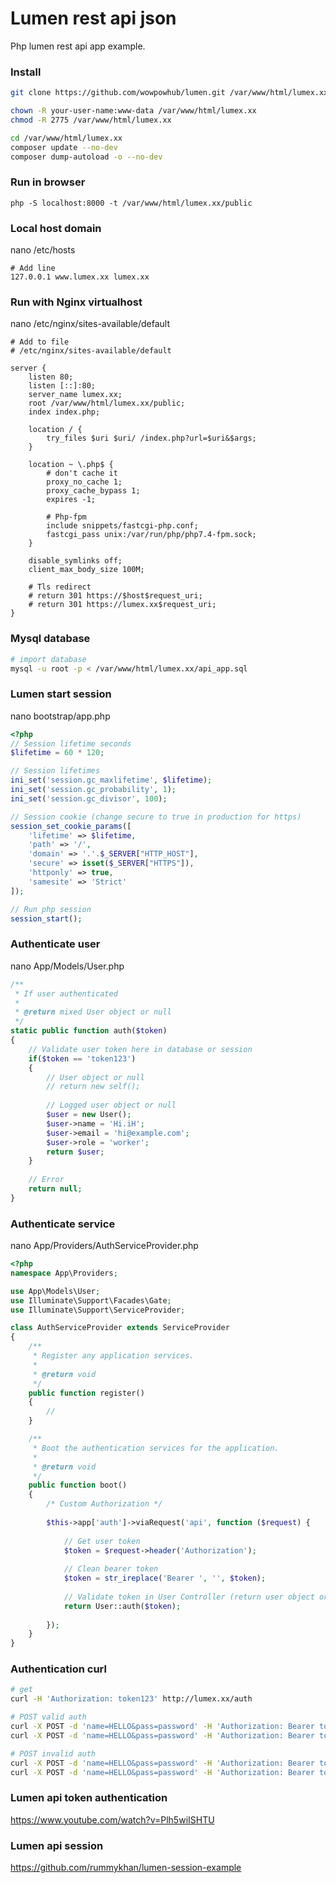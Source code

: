 # Lumen rest api json
Php lumen rest api app example.

### Install
```bash
git clone https://github.com/wowpowhub/lumen.git /var/www/html/lumex.xx

chown -R your-user-name:www-data /var/www/html/lumex.xx
chmod -R 2775 /var/www/html/lumex.xx

cd /var/www/html/lumex.xx
composer update --no-dev
composer dump-autoload -o --no-dev
```

### Run in browser
```
php -S localhost:8000 -t /var/www/html/lumex.xx/public
```

### Local host domain
nano /etc/hosts
```
# Add line
127.0.0.1 www.lumex.xx lumex.xx
```

### Run with Nginx virtualhost
nano /etc/nginx/sites-available/default
```
# Add to file
# /etc/nginx/sites-available/default

server {
    listen 80;
    listen [::]:80;
    server_name lumex.xx;
    root /var/www/html/lumex.xx/public;
    index index.php;

    location / {
        try_files $uri $uri/ /index.php?url=$uri&$args;
    }

    location ~ \.php$ {
        # don't cache it
        proxy_no_cache 1;
        proxy_cache_bypass 1;
        expires -1;

        # Php-fpm
        include snippets/fastcgi-php.conf;
        fastcgi_pass unix:/var/run/php/php7.4-fpm.sock;
    }

    disable_symlinks off;
    client_max_body_size 100M;

    # Tls redirect
    # return 301 https://$host$request_uri;
    # return 301 https://lumex.xx$request_uri;
}
```

### Mysql database
```sh
# import database
mysql -u root -p < /var/www/html/lumex.xx/api_app.sql
```

### Lumen start session
nano bootstrap/app.php
```php
<?php 
// Session lifetime seconds
$lifetime = 60 * 120;

// Session lifetimes
ini_set('session.gc_maxlifetime', $lifetime);
ini_set('session.gc_probability', 1);
ini_set('session.gc_divisor', 100);

// Session cookie (change secure to true in production for https)
session_set_cookie_params([
    'lifetime' => $lifetime,
    'path' => '/',
    'domain' => '.'.$_SERVER["HTTP_HOST"],
    'secure' => isset($_SERVER["HTTPS"]),
    'httponly' => true,
    'samesite' => 'Strict'
]);

// Run php session
session_start();
```

### Authenticate user
nano App/Models/User.php
```php
/**
 * If user authenticated
 *
 * @return mixed User object or null
 */    
static public function auth($token) 
{        
    // Validate user token here in database or session
    if($token == 'token123') 
    {
        // User object or null
        // return new self();
        
        // Logged user object or null
        $user = new User();
        $user->name = 'Hi.iH';
        $user->email = 'hi@example.com';
        $user->role = 'worker';            
        return $user;
    }
    
    // Error
    return null;
}
```

### Authenticate service
nano App/Providers/AuthServiceProvider.php
```php
<?php
namespace App\Providers;

use App\Models\User;
use Illuminate\Support\Facades\Gate;
use Illuminate\Support\ServiceProvider;

class AuthServiceProvider extends ServiceProvider
{
    /**
     * Register any application services.
     *
     * @return void
     */
    public function register()
    {
        //
    }

    /**
     * Boot the authentication services for the application.
     *
     * @return void
     */
    public function boot()
    {
        /* Custom Authorization */
        
        $this->app['auth']->viaRequest('api', function ($request) {
            
            // Get user token
            $token = $request->header('Authorization');
            
            // Clean bearer token
            $token = str_ireplace('Bearer ', '', $token);
            
            // Validate token in User Controller (return user object or null)
            return User::auth($token);
                        
        });
    }
}
```

### Authentication curl
```sh
# get
curl -H 'Authorization: token123' http://lumex.xx/auth

# POST valid auth
curl -X POST -d 'name=HELLO&pass=password' -H 'Authorization: Bearer token123' http://lumex.xx/panel
curl -X POST -d 'name=HELLO&pass=password' -H 'Authorization: Bearer token123' http://lumex.xx/panel/777

# POST invalid auth
curl -X POST -d 'name=HELLO&pass=password' -H 'Authorization: Bearer token12' http://lumex.xx/panel
curl -X POST -d 'name=HELLO&pass=password' -H 'Authorization: Bearer token12' http://lumex.xx/panel/888
```

### Lumen api token authentication
https://www.youtube.com/watch?v=Plh5wiISHTU

### Lumen api session
https://github.com/rummykhan/lumen-session-example
